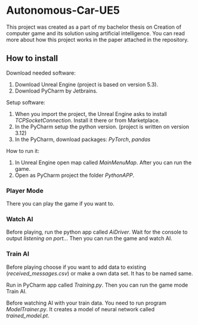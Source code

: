 # Autonomous-Car-UE5
This project was created as a part of my bachelor thesis on Creation of computer game and its solution using artificial intelligence. You can read more about how this project works in the paper attached in the repository.

## How to install
Download needed software:
1. Download Unreal Engine (project is based on version 5.3).
2. Download PyCharm by Jetbrains.

Setup software:
1. When you import the project, the Unreal Engine asks to install *TCPSocketConnection*. Install it there or from Marketplace.
2. In the PyCharm setup the python version. (project is written on version 3.12)
3. In the PyCharm, download packages: *PyTorch*, *pandas*

How to run it:
1. In Unreal Engine open map called *MainMenuMap*. After you can run the game.
2. Open as PyCharm project the folder *PythonAPP*.

### Player Mode
There you can play the game if you want to.

### Watch AI
Before playing, run the python app called *AiDriver*. Wait for the console to output *listening on port..*. Then you can run the game and watch AI.

### Train AI
Before playing choose if you want to add data to existing (*received_messages.csv*) or make a own data set. It has to be named same.

Run in PyCharm app called *Training.py*. Then you can run the game mode Train AI.

Before watching AI with your train data. You need to run program *ModelTrainer.py*. It creates a model of neural network called *trained_model.pt*.
